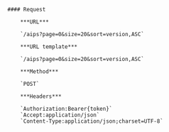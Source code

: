     #### Request

        ***URL***

        `/aips?page=0&size=20&sort=version,ASC`

        ***URL template***

        `/aips?page=0&size=20&sort=version,ASC`

        ***Method***

        `POST`

        ***Headers***

        `Authorization:Bearer{token}`
        `Accept:application/json`
        `Content-Type:application/json;charset=UTF-8`
